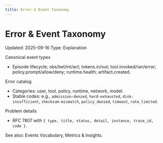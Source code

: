 ```yaml
---
title: Error & Event Taxonomy
---
```


# Error & Event Taxonomy
Updated: 2025-09-16
Type: Explanation

Canonical event types
- Episode lifecycle; obs/bel/int/act; tokens.in/out; tool.invoked/ran/error; policy.prompt/allow/deny; runtime.health; artifact.created.

Error catalog
- Categories: user, tool, policy, runtime, network, model.
- Stable codes: e.g., `admission-denied`, `hard-exhausted`, `disk-insufficient`, `checksum-mismatch`, `policy_denied`, `timeout`, `rate_limited`.

Problem details
- RFC 7807 with `{ type, title, status, detail, instance, trace_id, code }`.

See also: Events Vocabulary, Metrics & Insights.

